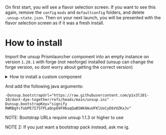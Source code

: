 On first start, you will see a flavor selection screen. If you want to see this again, remove the `config` `mods` and `defaultconfig` folders, and delete `.unsup-state.json`. Then on your next launch, you will be presented with the flavor selection screen as if it was a fresh install.

# How to install

Import the unsup Prismlauncher component into an empty instance on version `1.20.1` with forge (not neoforge) installed (unsup can change the forge version, so dont worry about getting the correct version)
<details>
<summary>How to install a custom component</summary>
<br>
Create an empty component with the UID of <code>com.unascribed.unsup</code> with the following contents:
<pre><code>
{
  "formatVersion": 1,
  "name": "unsup",
  "uid": "com.unascribed.unsup",
  "version": "1.1.3",
  "+agents": [
    {
      "name": "com.unascribed:unsup:1.1.3",
      "url": "https://repo.sleeping.town"
    }
  ]
}
</code></pre>
You can save this component file for later by copying it from <code>&lt;INST_DIR&gt;/patches</code> to the central mods folder, then you can just click import component and select the component json.
</details>

And add the following java arguments:

```
-Dunsup.bootstrapUrl="https://raw.githubusercontent.com/p1x3l101-10/dont-dye-together/refs/heads/main/unsup.ini" -Dunsup.bootstrapKey="signify RWRBgYcfobPE7I7STPLaQnp69F06aqQaBSWk0AuUFKlUoCyE6VUZKxJv"
```

NOTE: Bootstrap URLs require unsup 1.1.3 or higher to use

NOTE 2: If you just want a bootstrap pack instead, ask me ig.